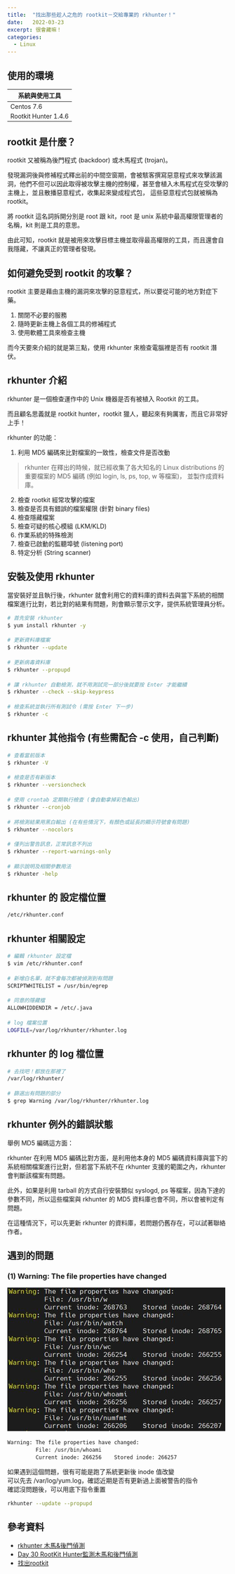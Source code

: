 ```yaml
---
title:  "找出那些趁人之危的 rootkit－交給專業的 rkhunter！"
date:   2022-03-23
excerpt: 很會藏嘛！
categories:
  - Linux 
---
```


## 使用的環境

| 系統與使用工具 | 
| ----- |  
| Centos 7.6 | 
| Rootkit Hunter 1.4.6 | 

## rootkit 是什麼？
rootkit 又被稱為後門程式 (backdoor) 或木馬程式 (trojan)。  

發現漏洞後與修補程式釋出前的中間空窗期，會被駭客撰寫惡意程式來攻擊該漏洞，他們不但可以因此取得被攻擊主機的控制權，甚至會植入木馬程式在受攻擊的主機上，並且散播惡意程式，收集起來變成程式包，
這些惡意程式包就被稱為 rootkit。

將 rootkit 這名詞拆開分別是 root 跟 kit，root 是 unix 系統中最高權限管理者的名稱，kit 則是工具的意思。  

由此可知，rootkit 就是被用來攻擊目標主機並取得最高權限的工具，而且還會自我隱藏，不讓真正的管理者發現。  


## 如何避免受到 rootkit 的攻擊？
rootkit 主要是藉由主機的漏洞來攻擊的惡意程式，所以要從可能的地方對症下藥。  

1. 關閉不必要的服務  
2. 隨時更新主機上各個工具的修補程式  
3. 使用軟體工具來檢查主機  

而今天要來介紹的就是第三點，使用 rkhunter 來檢查電腦裡是否有 rootkit 潛伏。  

## rkhunter 介紹
rkhunter 是一個檢查運作中的 Unix 機器是否有被植入 Rootkit 的工具。  

而且顧名思義就是 rootkit hunter，rootkit 獵人，聽起來有夠厲害，而且它非常好上手！  

rkhunter 的功能：
1. 利用 MD5 編碼來比對檔案的一致性，檢查文件是否改動
> rkhunter 在釋出的時候，就已經收集了各大知名的 Linux distributions 的重要檔案的 MD5 編碼 (例如 login, ls, ps, top, w 等檔案)， 並製作成資料庫。
2. 檢查 rootkit 經常攻擊的檔案  
3. 檢查是否具有錯誤的檔案權限 (針對 binary files)  
4. 檢查隱藏檔案  
5. 檢查可疑的核心模組 (LKM/KLD)  
6. 作業系統的特殊檢測  
7. 檢查已啟動的監聽埠號 (listening port)  
8. 特定分析 (String scanner)  

## 安裝及使用 rkhunter 

當安裝好並且執行後，rkhunter 就會利用它的資料庫的資料去與當下系統的相關檔案進行比對，若比對的結果有問題，則會顯示警示文字，提供系統管理員分析。  

```bash
# 首先安裝 rkhunter
$ yum install rkhunter -y

# 更新資料庫檔案
$ rkhunter --update

# 更新病毒資料庫
$ rkhunter --propupd

# 讓 rkhunter 自動檢測，就不用測試完一部分後就要按 Enter 才能繼續
$ rkhunter --check --skip-keypress

# 檢查系統並執行所有測試令 (需按 Enter 下一步)
$ rkhunter -c
```

## rkhunter 其他指令 (有些需配合 -c 使用，自己判斷)
```bash
# 查看當前版本
$ rkhunter -V

# 檢查是否有新版本
$ rkhunter --versioncheck

# 使用 crontab 定期執行檢查 (會自動拿掉彩色輸出)
$ rkhunter --cronjob

# 將檢測結果用黑白輸出 (在有些情況下，有顏色或延長的顯示符號會有問題)
$ rkhunter --nocolors

# 僅列出警告訊息，正常訊息不列出
$ rkhunter --report-warnings-only  

# 顯示說明及相關參數用法
$ rkhunter -help
```

## rkhunter 的 設定檔位置
```bash
/etc/rkhunter.conf
```

## rkhunter 相關設定
```bash 
# 編輯 rkhunter 設定檔
$ vim /etc/rkhunter.conf  

# 新增白名單，就不會每次都被偵測到有問題
SCRIPTWHITELIST = /usr/bin/egrep

# 同意的隱藏檔
ALLOWHIDDENDIR = /etc/.java
  
# log 檔案位置
LOGFILE=/var/log/rkhunter/rkhunter.log  
```  

## rkhunter 的 log 檔位置
```bash
# 去找吧！都放在那裡了
/var/log/rkhunter/

# 篩選出有問題的部分
$ grep Warning /var/log/rkhunter/rkhunter.log
```

## rkhunter 例外的錯誤狀態
舉例 MD5 編碼這方面：   

rkhunter 在利用 MD5 編碼比對方面，是利用他本身的 MD5 編碼資料庫與當下的系統相關檔案進行比對，但若當下系統不在 rkhunter 支援的範圍之內，rkhunter 會判斷該檔案有問題。  

此外，如果是利用 tarball 的方式自行安裝類似 syslogd, ps 等檔案，因為下達的參數不同，所以這些檔案與 rkhunter 的 MD5 資料庫也會不同，所以會被判定有問題。  

在這種情況下，可以先更新 rkhunter 的資料庫，若問題仍舊存在，可以試著聯絡作者。  


## 遇到的問題
### (1) Warning: The file properties have changed

![](/assets/images/2022-03-23-what-is-rootkit-and-Centos7-use-rkhunter-11/1.jpg) 

```bash
Warning: The file properties have changed:
         File: /usr/bin/whoami
         Current inode: 266256    Stored inode: 266257
```

如果遇到這個問題，很有可能是跑了系統更新後 inode 值改變  
可以先去 /var/log/yum.log，確認近期是否有更新過上面被警告的指令  
確認沒問題後，可以用底下指令重置  
```bash
rkhunter --update --propupd
```

## 參考資料
- [rkhunter 木馬&後門偵測](https://blog.xuite.net/beavisliu/blog/15449011) 
- [Day 30 RootKit Hunter監測木馬和後門偵測](https://ithelp.ithome.com.tw/articles/10161775) 
- [找出rootkit](https://www.informationsecurity.com.tw/article/article_detail.aspx?aid=228) 
